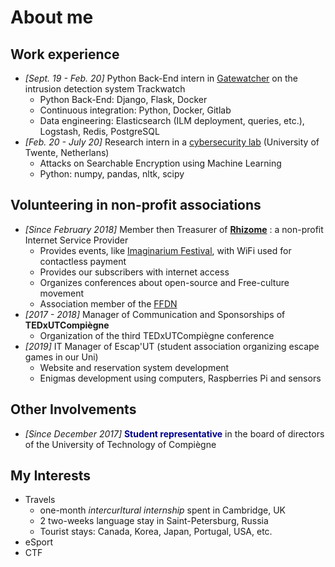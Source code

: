 # About me

## Work experience

* *[Sept. 19 - Feb. 20]* Python Back-End intern in [Gatewatcher](https://www.gatewatcher.com/en/) on the intrusion detection system Trackwatch
  * Python Back-End: Django, Flask, Docker
  * Continuous integration: Python, Docker, Gitlab
  * Data engineering: Elasticsearch (ILM deployment, queries, etc.), Logstash, Redis, PostgreSQL
* *[Feb. 20 - July 20]* Research intern in a [cybersecurity lab](https://www.utwente.nl/en/eemcs/scs/) (University of Twente, Netherlans)
  * Attacks on Searchable Encryption using Machine Learning
  * Python: numpy, pandas, nltk, scipy


## Volunteering in non-profit associations
* *[Since February 2018]* Member then Treasurer of [**Rhizome**](https://rhizome-fai.net/) : a non-profit Internet Service Provider
  * Provides events, like [Imaginarium Festival](https://www.imaginariumfestival.com/), with WiFi used for contactless payment
  * Provides our subscribers with internet access
  * Organizes conferences about open-source and Free-culture movement
  * Association member of the [FFDN](https://www.ffdn.org/en)
* *[2017 - 2018]* Manager of Communication and Sponsorships of **TEDxUTCompiègne**
  * Organization of the third TEDxUTCompiègne conference
* *[2019]* IT Manager of Escap'UT (student association organizing escape games in our Uni) 
  * Website and reservation system development
  * Enigmas development using computers, Raspberries Pi and sensors

## Other Involvements
* *[Since December 2017]* <strong><span style="color:darkblue">Student representative</span></strong> in the board of directors of the University of Technology of Compiègne

## My Interests

* Travels
  * one-month *intercurltural internship* spent in Cambridge, UK
  * 2 two-weeks language stay in Saint-Petersburg, Russia
  * Tourist stays: Canada, Korea, Japan, Portugal, USA, etc.
* eSport
* CTF

